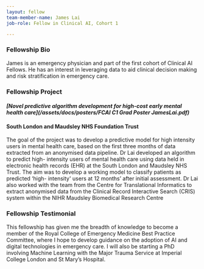 ```yaml
---
layout: fellow
team-member-name: James Lai
job-role: Fellow in Clinical AI, Cohort 1

---
```


### Fellowship Bio
James is an emergency physician and part of the
first cohort of Clinical AI Fellows. He has an interest
in leveraging data to aid clinical decision making and
risk stratification in emergency care.


### Fellowship Project
#### _[Novel predictive algorithm development for high-cost early mental health care](/assets/docs/posters/FCAI C1 Grad Poster JamesLai.pdf)_
#### South London and Maudsley NHS Foundation Trust

The goal of the project was to develop a predictive
model for high intensity users in mental health care,
based on the first three months of data extracted from
an anonymised data pipeline.
Dr Lai developed an algorithm to predict high-
intensity users of mental health care using data held
in electronic health records (EHR) at the South London
and Maudsley NHS Trust. The aim was to develop a
working model to classify patients as predicted ‘high-
intensity' users at 12 months’ after initial assessment.
Dr Lai also worked with the team from
the Centre for Translational Informatics to extract
anonymised data from the Clinical Record Interactive
Search (CRIS) system within the NIHR Maudsley
Biomedical Research Centre

### Fellowship Testimonial
This fellowship has given me the
breadth of knowledge to become a member of the
Royal College of Emergency Medicine Best Practice
Committee, where I hope to develop guidance on the
adoption of AI and digital technologies in emergency
care.
I will also be starting a PhD involving Machine Learning with the Major Trauma
Service at Imperial College London and St Mary’s
Hospital.
